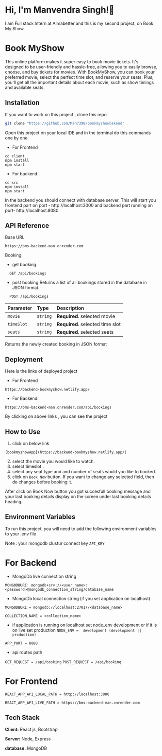 
# Hi, I'm Manvendra Singh!👋

I am Full stack Intern at Almabetter and this is my second project, on Book My Show
# Book MyShow


This online platform makes it super easy to book movie tickets. It's designed to be user-friendly and hassle-free, allowing you to easily browse, choose, and buy tickets for movies. With BookMyShow, you can book your preferred movie, select the perfect time slot, and reserve your seats. Plus, you'll get all the important details about each movie, such as show timings and available seats.


## Installation

If you want to work on this project , clone this repo

```bash
git clone "https://github.com/Man7398/bookmyshowbakend"

```

Open this project on your local IDE and in the terminal do this commands one by one

 - For Frontend

 ```
 cd client
 npm install
 npm start

```

- For backend

```
cd src
npm install
npm start
```
In the backend you should connect with database server.
 This will start you frontend part on port - http://localhost:3000 and backend part running on port- http://localhost:8080 





## API Reference

Base URL
```
https://bms-backend-man.onrender.com
```

Booking

- get booking
```http
  GET /api/bookings
```

- post booking
Returns a list of all bookings stored in the database in JSON format.

```http
  POST /api/bookings
```

| Parameter | Type     | Description                       |
| :-------- | :------- | :-------------------------------- |
| `movie`    | `string` | **Required**. selected movie |
| `timeSlot`    | `string` | **Required**. selected time slot |
| `seats`    | `string` | **Required**. selected seats |


Returns the newly created booking in JSON format


## Deployment
Here is the links of deployed project

- For Frontend

```https
https://backend-bookmyshow.netlify.app/

```

- For Backend

```https
https://bms-backend-man.onrender.com/api/bookings

```

By clicking on above links , you can see the project


## How to Use


1. click on below link


```https
[bookmyshowApp](https://backend-bookmyshow.netlify.app/)

```
2. select the movie you would like to watch.
3. select timeslot .
4. select any seat type and and number of seats would you like to booked.
5. click on ```Book Now``` button. If you want to change any selected field, then do changes before booking it.

After click on Book Now button you got succesfull booking message and ypur last booking details display on the screen under last booking details heading.


## Environment Variables

To run this project, you will need to add the following environment variables to your .env file

Note : your mongodb clustur connect key
`API_KEY`

# For Backend

- MongoDb live connection string

`MONGODBURI: mongodb+srv://<user_name>:<password>@mongodb_connection_string/database_name`

- MongoDb local connection string (if you set application on localhost)

`MONGODBURI = mongodb://localhost:27017/<database_name> `

`COLLECTION_NAME = <collection_name>`

- if application is running on localhost set node_env development
or if it is on live set production
`NODE_ENV =  development (development || production)`

`APP_PORT = 8080 `

- api routes path

`GET_REQUEST = /api/booking`
`POST_REQUEST = /api/booking`

# For Frontend

`REACT_APP_API_LOCAL_PATH = http://localhost:3000`

`REACT_APP_API_LIVE_PATH = https://bms-backend-man.onrender.com`

## Tech Stack

**Client:** React js, Bootstrap

**Server:** Node, Express

**database:** MongoDB

